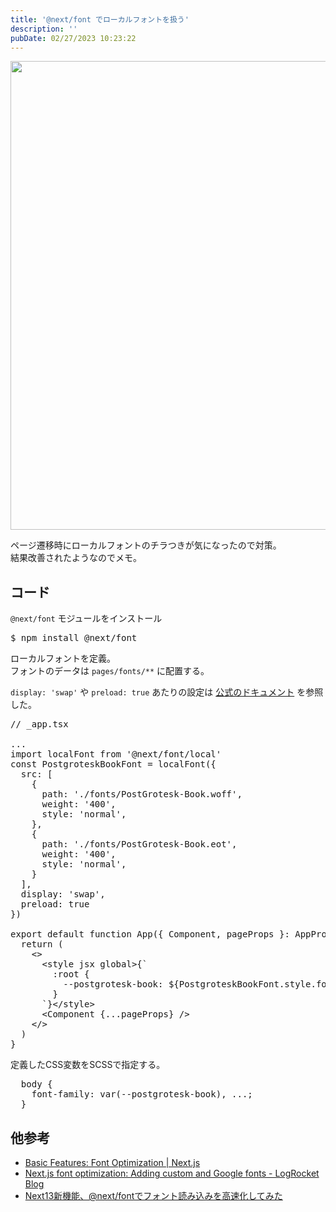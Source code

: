 ```yaml
---
title: '@next/font でローカルフォントを扱う'
description: ''
pubDate: 02/27/2023 10:23:22
---
```


<p><span itemscope itemtype="http://schema.org/Photograph"><img src="/images/hatena/20220927101723.png" width="1200" height="750" loading="lazy" title="" class="hatena-fotolife" itemprop="image"></span></p>

<p>ページ遷移時にローカルフォントのチラつきが気になったので対策。<br/>
結果改善されたようなのでメモ。</p>

<h2 id="コード">コード</h2>

<p><code>@next/font</code> モジュールをインストール</p>

<pre class="code lang-sh" data-lang="sh" data-unlink>$ npm install @next/font
</pre>

<p>ローカルフォントを定義。<br/>
フォントのデータは <code>pages/fonts/**</code> に配置する。</p>

<p><code>display: 'swap'</code> や <code>preload: true</code> あたりの設定は <a href="https://nextjs.org/docs/api-reference/next/font">公式のドキュメント</a> を参照した。</p>

<pre class="code lang-typescript" data-lang="typescript" data-unlink><span class="synComment">// _app.tsx</span>

...
<span class="synStatement">import</span> localFont <span class="synStatement">from</span> <span class="synConstant">'@next/font/local'</span>
<span class="synType">const</span> PostgroteskBookFont <span class="synStatement">=</span> localFont<span class="synStatement">(</span><span class="synIdentifier">{</span>
  src: <span class="synIdentifier">[</span>
    <span class="synIdentifier">{</span>
      path: <span class="synConstant">'./fonts/PostGrotesk-Book.woff'</span><span class="synStatement">,</span>
      weight: <span class="synConstant">'400'</span><span class="synStatement">,</span>
      style: <span class="synConstant">'normal'</span><span class="synStatement">,</span>
    <span class="synIdentifier">}</span><span class="synStatement">,</span>
    <span class="synIdentifier">{</span>
      path: <span class="synConstant">'./fonts/PostGrotesk-Book.eot'</span><span class="synStatement">,</span>
      weight: <span class="synConstant">'400'</span><span class="synStatement">,</span>
      style: <span class="synConstant">'normal'</span><span class="synStatement">,</span>
    <span class="synIdentifier">}</span>
  <span class="synIdentifier">]</span><span class="synStatement">,</span>
  display: <span class="synConstant">'swap'</span><span class="synStatement">,</span>
  preload: <span class="synConstant">true</span>
<span class="synIdentifier">}</span><span class="synStatement">)</span>

<span class="synStatement">export</span> <span class="synStatement">default</span> <span class="synStatement">function</span> App<span class="synStatement">(</span><span class="synIdentifier">{</span> Component<span class="synStatement">,</span> pageProps <span class="synIdentifier">}</span>: AppProps<span class="synStatement">)</span> <span class="synIdentifier">{</span>
  <span class="synStatement">return</span> <span class="synStatement">(</span>
    <span class="synStatement">&lt;&gt;</span>
      <span class="synStatement">&lt;</span>style jsx <span class="synSpecial">global</span><span class="synStatement">&gt;</span><span class="synIdentifier">{</span><span class="synConstant">`</span>
<span class="synConstant">        :root {</span>
<span class="synConstant">          --postgrotesk-book: </span><span class="synSpecial">${</span>PostgroteskBookFont.style.fontFamily<span class="synSpecial">}</span><span class="synConstant">;</span>
<span class="synConstant">        }</span>
<span class="synConstant">      `</span><span class="synIdentifier">}</span><span class="synStatement">&lt;</span>/style<span class="synStatement">&gt;</span>
      <span class="synStatement">&lt;</span>Component <span class="synIdentifier">{</span>...pageProps<span class="synIdentifier">}</span> /<span class="synStatement">&gt;</span>
    <span class="synStatement">&lt;</span>/<span class="synStatement">&gt;</span>
  <span class="synStatement">)</span>
<span class="synIdentifier">}</span>
</pre>

<p>定義したCSS変数をSCSSで指定する。</p>

<pre class="code lang-sass" data-lang="sass" data-unlink>  <span class="synStatement">body</span> <span class="synIdentifier">{</span>
    <span class="synType">font-family</span>: var(--postgrotesk-<span class="synConstant">book</span>), ...;
  <span class="synIdentifier">}</span>
</pre>

<h2 id="他参考">他参考</h2>

<ul>
<li><a href="https://nextjs.org/docs/basic-features/font-optimization">Basic Features: Font Optimization | Next.js</a></li>
<li><a href="https://blog.logrocket.com/next-js-font-optimization/">Next.js font optimization: Adding custom and Google fonts - LogRocket Blog</a></li>
<li><a href="https://zenn.dev/siino/articles/b42d658af571f0">Next13新機能、@next/fontでフォント読み込みを高速化してみた</a></li>
</ul>
